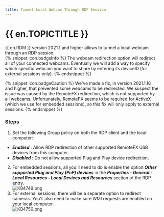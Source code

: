 ```yaml
---
title: Tunnel Local Webcam Through RDP Session
---
```

# {{ en.TOPICTITLE }}
{{ en.RDM }} version 2021.1 and higher allows to tunnel a local webcam through an RDP session.  
{% snippet icon.badgeInfo %}
The webcam redirection option will redirect all of your connected webcams. Eventually we will add a way to specify which specific webcam you want to share by entering its deviceID (for external sessions only).
{% endsnippet %}  

{% snippet icon.badgeCaution %}
We&apos;ve made a fix, in version 2021.1.18 and higher, that prevented some webcams to be redirected. We suspect the issue was caused by the RemoteFX redirection, which is not supported by all webcams. Unfortunately, RemoteFX seems to be required for ActiveX (which we use for embedded sessions), so this fix will only apply to external sessions.
{% endsnippet %}  

### Steps
1. Set the following Group policy on both the RDP client and the local computer:
* ***Enabled*** : Allow RDP redirection of other supported RemoteFX USB devices from this computer.
* ***Disabled*** : Do not allow supported Plug and Play device redirection.
2. For embedded sessions, all you&apos;ll need to do is enable the option ***Other supported Plug and Play (PnP) devices*** in the ***Properties - General - Local Resources - Local Devices and Resources*** section of the RDP entry.  
![KB4749.png](/img/en/kb/KB4749.png)
1. For external sessions, there will be a separate option to redirect cameras. You&apos;ll also need to make sure WMI requests are enabled on your local computer.  
![KB4750.png](/img/en/kb/KB4750.png)
